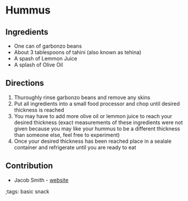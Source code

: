 # Hummus

## Ingredients

- One can of garbonzo beans
- About 3 tablespoons of tahini (also known as tehina)
- A spash of Lemmon Juice
- A splash of Olive Oil

## Directions

1. Thuroughly rinse garbonzo beans and remove any skins
2. Put all ingredients into a small food processor and chop until desired thickness is reached
3. You may have to add more olive oil or lemmon juice to reach your desired thickness (exact measurements of these ingredients were not given because you may like your hummus to be a different thickness than someone else, feel free to experiment)
4. Once your desired thickness has been reached place in a sealale container and refrigerate until you are ready to eat

## Contribution

- Jacob Smith - [website](https://jacobwsmith.xyz)

;tags: basic snack
